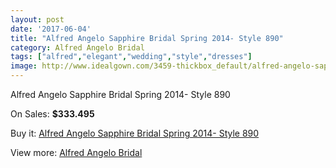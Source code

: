 ```yaml
---
layout: post
date: '2017-06-04'
title: "Alfred Angelo Sapphire Bridal Spring 2014- Style 890"
category: Alfred Angelo Bridal
tags: ["alfred","elegant","wedding","style","dresses"]
image: http://www.idealgown.com/3459-thickbox_default/alfred-angelo-sapphire-bridal-spring-2014-style-890.jpg
---
```

Alfred Angelo Sapphire Bridal Spring 2014- Style 890

On Sales: **$333.495**
<a href="https://www.idealgown.com/en/alfred-angelo-bridal/1653-alfred-angelo-sapphire-bridal-spring-2014-style-890.html"><amp-img layout="responsive" width="600" height="600" src="//www.idealgown.com/3459-thickbox_default/alfred-angelo-sapphire-bridal-spring-2014-style-890.jpg" alt="Alfred Angelo Sapphire Bridal Spring 2014- Style 890 0" /></a>
<a href="https://www.idealgown.com/en/alfred-angelo-bridal/1653-alfred-angelo-sapphire-bridal-spring-2014-style-890.html"><amp-img layout="responsive" width="600" height="600" src="//www.idealgown.com/3461-thickbox_default/alfred-angelo-sapphire-bridal-spring-2014-style-890.jpg" alt="Alfred Angelo Sapphire Bridal Spring 2014- Style 890 1" /></a>
<a href="https://www.idealgown.com/en/alfred-angelo-bridal/1653-alfred-angelo-sapphire-bridal-spring-2014-style-890.html"><amp-img layout="responsive" width="600" height="600" src="//www.idealgown.com/3460-thickbox_default/alfred-angelo-sapphire-bridal-spring-2014-style-890.jpg" alt="Alfred Angelo Sapphire Bridal Spring 2014- Style 890 2" /></a>

Buy it: [Alfred Angelo Sapphire Bridal Spring 2014- Style 890](https://www.idealgown.com/en/alfred-angelo-bridal/1653-alfred-angelo-sapphire-bridal-spring-2014-style-890.html "Alfred Angelo Sapphire Bridal Spring 2014- Style 890")

View more: [Alfred Angelo Bridal](https://www.idealgown.com/en/28-alfred-angelo-bridal "Alfred Angelo Bridal")
